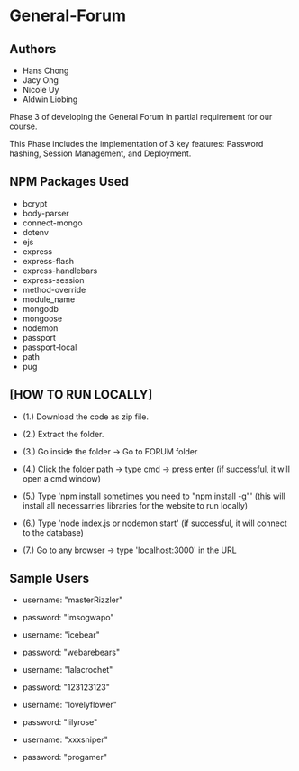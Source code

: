 # General-Forum
## Authors
- Hans Chong
- Jacy Ong
- Nicole Uy
- Aldwin Liobing

Phase 3 of developing the General Forum in partial requirement for our course.

This Phase includes the implementation of 3 key features: Password hashing, Session Management, and Deployment. 

## NPM Packages Used 
- bcrypt
- body-parser
- connect-mongo 
- dotenv
- ejs 
- express 
- express-flash 
- express-handlebars 
- express-session 
- method-override 
- module_name 
- mongodb
- mongoose
- nodemon 
- passport 
- passport-local 
- path 
- pug

**[HOW TO RUN LOCALLY]**
-
- (1.) Download the code as zip file.

- (2.) Extract the folder.

- (3.) Go inside the folder -> Go to FORUM folder

- (4.) Click the folder path -> type cmd -> press enter (if successful, it will open a cmd window)

- (5.) Type 'npm install sometimes you need to "npm install -g"' (this will install all necessarries libraries for the website to run locally) 

- (6.) Type 'node index.js or nodemon start' (if successful, it will connect to the database)

- (7.) Go to any browser -> type 'localhost:3000' in the URL


## Sample Users ##

- username: "masterRizzler"
- password: "imsogwapo"


- username: "icebear"
- password: "webarebears"


- username: "lalacrochet"
- password: "123123123"


- username: "lovelyflower"
- password: "lilyrose"


- username: "xxxsniper"
- password: "progamer"